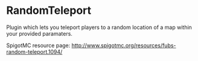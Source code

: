 RandomTeleport
==============

Plugin which lets you teleport players to a random location of a map within your provided paramaters.

SpigotMC resource page: http://www.spigotmc.org/resources/fubs-random-teleport.1094/
